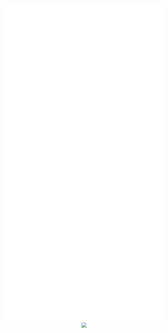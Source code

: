   <img src="img.svg" height="1000vh" width="100%"/>
<center>
<img src="https://hits.seeyoufarm.com/api/count/incr/badge.svg?url=https%3A%2F%2Fgithub.com%2FPlazmaz%2FPlazmaz&count_bg=%2321006E&title_bg=%231B063A&icon=github.svg&icon_color=%23E7E7E7&title=Visitors&edge_flat=true" align="center"/>
</center>
